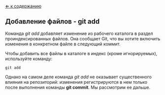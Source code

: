 [&lArr; к содержанию](readme.md)

## Добавление файлов - git add

Команда *git add* добавляет изменение из рабочего каталога в раздел проиндексированных файлов. Она сообщает Git, что вы хотите включить изменения в конкретном файле в следующий коммит.

Чтобы добавить все файлы в каталоге в индекс (кроме игнорируемых), используйте команду:

~~~bash=
git add
~~~

Однако на самом деле команда *git add* не оказывает существенного влияния на репозиторий: изменения регистрируются в нем только после выполнения команды **git commit**. Мы рассмотрим ее дальше. 